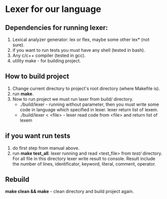 # Lexer for our language

## Dependencies for running lexer:
1. Lexical analyzer generator: lex or flex, maybe some other lex* (not sure).
2. if you want to run tests you must have any shell (tested in bash).
3. Any c/c++ compiler (tested in gcc).
4. utility make - for building project.

## How to build project
1. Change current directory to project's root directory (where Makefile is).
2. run **make**.
3. Now to run project we must run laxer from build/ directory.
   * ./build/lexer - running without parameter, then you must write some code in language which specified in lexer. lexer return     list of lexem.
    * ./build/lexer < \<file\> - lexer read code from \<file\> and return list of lexem

## if you want run tests
1. do first step from manual above.
2. run **make test\_all**. lexer running and read \<test_file\> from _test/_ directory. For all file in this directory lexer write result to console. Result include the number of lines, identificator, keyword, literal, comment, operator.

## Rebuild
**make clean && make** - clean directory and build project again.
